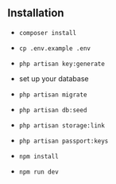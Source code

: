 ## Installation

- `composer install`

- `cp .env.example .env`

- `php artisan key:generate`

- set up your database
- `php artisan migrate`

- `php artisan db:seed`

- `php artisan storage:link`

- `php artisan passport:keys`

- `npm install`

- `npm run dev`
